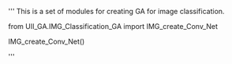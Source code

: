'''
This is a set of modules for creating GA for image classification.


from UII_GA.IMG_Classification_GA import IMG_create_Conv_Net


IMG_create_Conv_Net()

'''